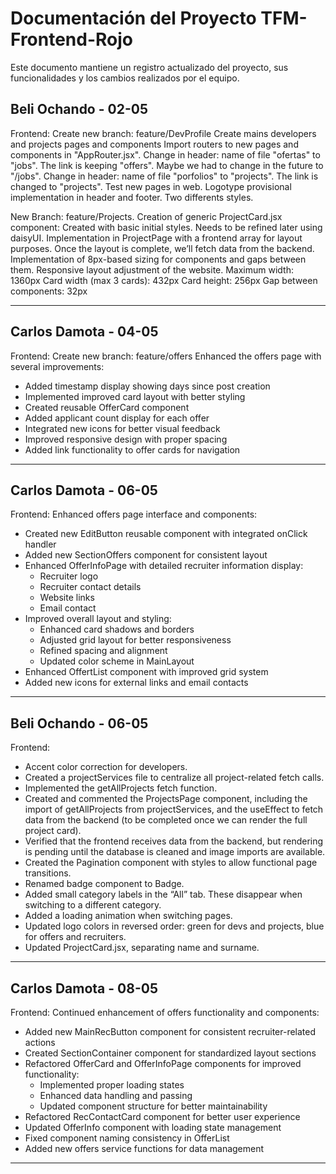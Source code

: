 # Documentación del Proyecto TFM-Frontend-Rojo

Este documento mantiene un registro actualizado del proyecto, sus funcionalidades y los cambios realizados por el equipo.

## Beli Ochando - 02-05

Frontend:
Create new branch: feature/DevProfile
Create mains developers and projects pages and components
Import routers to new pages and components in "AppRouter.jsx".
Change in header: name of file "ofertas" to "jobs". The link is keeping "offers". Maybe we had to change in the future to "/jobs".
Change in header: name of file "porfolios" to "projects". The link is changed to "projects".
Test new pages in web.
Logotype provisional implementation in header and footer. Two differents styles.

New Branch: feature/Projects.
Creation of generic ProjectCard.jsx component: Created with basic initial styles. Needs to be refined later using daisyUI.
Implementation in ProjectPage with a frontend array for layout purposes. Once the layout is complete, we’ll fetch data from the backend.
Implementation of 8px-based sizing for components and gaps between them. Responsive layout adjustment of the website.
Maximum width: 1360px
Card width (max 3 cards): 432px
Card height: 256px
Gap between components: 32px

---

## Carlos Damota - 04-05

Frontend:
Create new branch: feature/offers
Enhanced the offers page with several improvements:

- Added timestamp display showing days since post creation
- Implemented improved card layout with better styling
- Created reusable OfferCard component
- Added applicant count display for each offer
- Integrated new icons for better visual feedback
- Improved responsive design with proper spacing
- Added link functionality to offer cards for navigation

---

## Carlos Damota - 06-05

Frontend:
Enhanced offers page interface and components:

- Created new EditButton reusable component with integrated onClick handler
- Added new SectionOffers component for consistent layout
- Enhanced OfferInfoPage with detailed recruiter information display:
  - Recruiter logo
  - Recruiter contact details
  - Website links
  - Email contact
- Improved overall layout and styling:
  - Enhanced card shadows and borders
  - Adjusted grid layout for better responsiveness
  - Refined spacing and alignment
  - Updated color scheme in MainLayout
- Enhanced OffertList component with improved grid system
- Added new icons for external links and email contacts

---

## Beli Ochando - 06-05

Frontend:

- Accent color correction for developers.
- Created a projectServices file to centralize all project-related fetch calls.
- Implemented the getAllProjects fetch function.
- Created and commented the ProjectsPage component, including the import of getAllProjects from projectServices, and the useEffect to fetch data from the backend (to be completed once we can render the full project card).
- Verified that the frontend receives data from the backend, but rendering is pending until the database is cleaned and image imports are available.
- Created the Pagination component with styles to allow functional page transitions.
- Renamed badge component to Badge.
- Added small category labels in the “All” tab. These disappear when switching to a different category.
- Added a loading animation when switching pages.
- Updated logo colors in reversed order: green for devs and projects, blue for offers and recruiters.
- Updated ProjectCard.jsx, separating name and surname.

---

## Carlos Damota - 08-05

Frontend:
Continued enhancement of offers functionality and components:

- Added new MainRecButton component for consistent recruiter-related actions
- Created SectionContainer component for standardized layout sections
- Refactored OfferCard and OfferInfoPage components for improved functionality:
  - Implemented proper loading states
  - Enhanced data handling and passing
  - Updated component structure for better maintainability
- Refactored RecContactCard component for better user experience
- Updated OfferInfo component with loading state management
- Fixed component naming consistency in OfferList
- Added new offers service functions for data management

---
